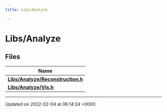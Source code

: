 ```yaml
---
title: Libs/Analyze

---
```


# Libs/Analyze



## Files

| Name           |
| -------------- |
| **[Libs/Analyze/Reconstruction.h](../Files/Reconstruction_8h.md#file-reconstruction.h)**  |
| **[Libs/Analyze/Vis.h](../Files/Vis_8h.md#file-vis.h)**  |






-------------------------------

Updated on 2022-02-04 at 06:14:24 +0000
